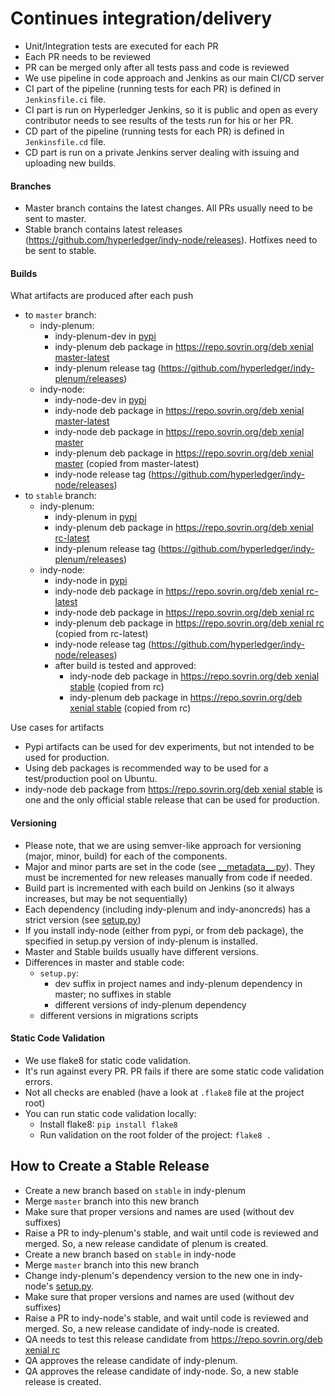 # Continues integration/delivery

- Unit/Integration tests are executed for each PR
- Each PR needs to be reviewed
- PR can be merged only after all tests pass and code is reviewed
- We use pipeline in code approach and Jenkins as our main CI/CD server
- CI part of the pipeline (running tests for each PR) is defined in `Jenkinsfile.ci` file. 
- CI part is run on Hyperledger Jenkins, so it is public and open as every contributor needs to see results of the tests run for his or her PR.
- CD part of the pipeline (running tests for each PR) is defined in `Jenkinsfile.cd` file.
- CD part is run on a private Jenkins server dealing with issuing and uploading new builds. 

#### Branches

- Master branch contains the latest changes. All PRs usually need to be sent to master.
- Stable branch contains latest releases (https://github.com/hyperledger/indy-node/releases). Hotfixes need to be sent to stable.

#### Builds

What artifacts are produced after each push
- to `master` branch:
    - indy-plenum:
        - indy-plenum-dev in [pypi](https://pypi.python.org/pypi/indy-plenum-dev) 
        - indy-plenum deb package in [https://repo.sovrin.org/deb xenial master-latest](https://repo.sovrin.org/lib/apt/xenial/master-latest/)
        - indy-plenum release tag (https://github.com/hyperledger/indy-plenum/releases)
    - indy-node:
        - indy-node-dev in [pypi](https://pypi.python.org/pypi/indy-node-dev)
        - indy-node deb package in [https://repo.sovrin.org/deb xenial master-latest](https://repo.sovrin.org/lib/apt/xenial/master-latest/)
        - indy-node deb package in [https://repo.sovrin.org/deb xenial master](https://repo.sovrin.org/lib/apt/xenial/master/)
        - indy-plenum deb package in [https://repo.sovrin.org/deb xenial master](https://repo.sovrin.org/lib/apt/xenial/master/) (copied from master-latest)
        - indy-node release tag (https://github.com/hyperledger/indy-node/releases)
- to `stable` branch:
    - indy-plenum:
        - indy-plenum in [pypi](https://pypi.python.org/pypi/indy-plenum) 
        - indy-plenum deb package in [https://repo.sovrin.org/deb xenial rc-latest](https://repo.sovrin.org/lib/apt/xenial/rc-latest/)
        - indy-plenum release tag (https://github.com/hyperledger/indy-plenum/releases)
    - indy-node:
        - indy-node in [pypi](https://pypi.python.org/pypi/indy-node)
        - indy-node deb package in [https://repo.sovrin.org/deb xenial rc-latest](https://repo.sovrin.org/lib/apt/xenial/rc-latest/)
        - indy-node deb package in [https://repo.sovrin.org/deb xenial rc](https://repo.sovrin.org/lib/apt/xenial/rc/)
        - indy-plenum deb package in [https://repo.sovrin.org/deb xenial rc](https://repo.sovrin.org/lib/apt/xenial/rc/) (copied from rc-latest)
        - indy-node release tag (https://github.com/hyperledger/indy-node/releases)
        - after build is tested and approved:
            - indy-node deb package in [https://repo.sovrin.org/deb xenial stable](https://repo.sovrin.org/lib/apt/xenial/stable/) (copied from rc)
            - indy-plenum deb package in [https://repo.sovrin.org/deb xenial stable](https://repo.sovrin.org/lib/apt/xenial/stable/) (copied from rc)

Use cases for artifacts
- Pypi artifacts can be used for dev experiments, but not intended to be used for production.
- Using deb packages is recommended way to be used for a test/production pool on Ubuntu.
- indy-node deb package from [https://repo.sovrin.org/deb xenial stable](https://repo.sovrin.org/lib/apt/xenial/stable/) 
is one and the only official stable release that can be used for production. 

#### Versioning

- Please note, that we are using semver-like approach for versioning (major, minor, build) for each of the components. 
- Major and minor parts are set in the code (see [\_\_metadata\_\_.py](https://github.com/hyperledger/indy-node/blob/master/indy_node/__metadata__.py)). They must be incremented for new releases manually from code if needed.
- Build part is incremented with each build on Jenkins (so it always increases, but may be not sequentially)  
- Each dependency (including indy-plenum and indy-anoncreds) has a strict version (see [setup.py](https://github.com/hyperledger/indy-node/blob/master/setup.py))
- If you install indy-node (either from pypi, or from deb package), the specified in setup.py version of indy-plenum is installed.
- Master and Stable builds usually have different versions.
- Differences in master and stable code:
    - `setup.py`:
        - dev suffix in project names and indy-plenum dependency in master; no suffixes in stable
        - different versions of indy-plenum dependency
    - different versions in migrations scripts  

#### Static Code Validation

- We use flake8 for static code validation.
- It's run against every PR. PR fails if there are some static code validation errors.
- Not all checks are enabled (have a look at `.flake8` file at the project root)
- You can run static code validation locally:
    - Install flake8: `pip install flake8`
    - Run validation on the root folder of the project: `flake8 .` 

## How to Create a Stable Release

- Create a new branch based on `stable` in indy-plenum
- Merge `master` branch into this new branch
- Make sure that proper versions and names are used (without dev suffixes) 
- Raise a PR to indy-plenum's stable, and wait until code is reviewed and merged. So, a new release candidate of plenum is created.
- Create a new branch based on `stable` in indy-node
- Merge `master` branch into this new branch
- Change indy-plenum's dependency version to the new one in indy-node's [setup.py](https://github.com/hyperledger/indy-node/blob/stable/setup.py).
- Make sure that proper versions and names are used (without dev suffixes) 
- Raise a PR to indy-node's stable, and wait until code is reviewed and merged. So, a new release candidate of indy-node is created.
- QA needs to test this release candidate from [https://repo.sovrin.org/deb xenial rc](https://repo.sovrin.org/lib/apt/xenial/rc/)
- QA approves the release candidate of indy-plenum.
- QA approves the release candidate of indy-node. So, a new stable release is created.